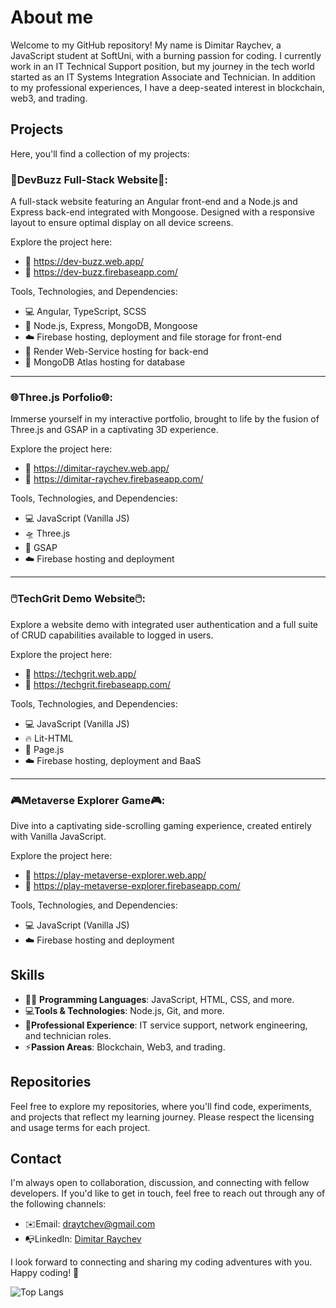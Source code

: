 

<!--
**dimitarraychev/dimitarraychev** is a ✨ _special_ ✨ repository because its `README.md` (this file) appears on your GitHub profile.

Here are some ideas to get you started:

- 🔭 I’m currently working on ...
- 🌱 I’m currently learning ...
- 👯 I’m looking to collaborate on ...
- 🤔 I’m looking for help with ...
- 💬 Ask me about ...
- 📫 How to reach me: ...
- 😄 Pronouns: ...
- ⚡ Fun fact: ...
-->

# About me

Welcome to my GitHub repository! My name is Dimitar Raychev, a JavaScript student at SoftUni, with a burning passion for coding. I currently work in an IT Technical Support position, but my journey in the tech world started as an IT Systems Integration Associate and Technician. In addition to my professional experiences, I have a deep-seated interest in blockchain, web3, and trading.

## Projects

Here, you'll find a collection of my projects:

### 🐝DevBuzz Full-Stack Website🐝:

A full-stack website featuring an Angular front-end and a Node.js and Express back-end integrated with Mongoose. Designed with a responsive layout to ensure optimal display on all device screens.

Explore the project here:
- 🔗 https://dev-buzz.web.app/
- 🔗 https://dev-buzz.firebaseapp.com/

Tools, Technologies, and Dependencies:
- 💻 Angular, TypeScript, SCSS
- 📱 Node.js, Express, MongoDB, Mongoose
- ☁️ Firebase hosting, deployment and file storage for front-end
- 🕋 Render Web-Service hosting for back-end
- 🦦 MongoDB Atlas hosting for database

---

### 🌐Three.js Porfolio🌐:

Immerse yourself in my interactive portfolio, brought to life by the fusion of Three.js and GSAP in a captivating 3D experience.

Explore the project here:
- 🔗 https://dimitar-raychev.web.app/
- 🔗 https://dimitar-raychev.firebaseapp.com/

Tools, Technologies, and Dependencies:
- 💻 JavaScript (Vanilla JS)
- 🛸 Three.js
- 🚀 GSAP
- ☁️ Firebase hosting and deployment

---

### 🖱️TechGrit Demo Website🖱️:

Explore a website demo with integrated user authentication and a full suite of CRUD capabilities available to logged in users.

Explore the project here:
- 🔗 https://techgrit.web.app/
- 🔗 https://techgrit.firebaseapp.com/

Tools, Technologies, and Dependencies:
- 💻 JavaScript (Vanilla JS)
- 🔥 Lit-HTML
- 📄 Page.js
- ☁️ Firebase hosting, deployment and BaaS

---

### 🎮Metaverse Explorer Game🎮:

Dive into a captivating side-scrolling gaming experience, created entirely with Vanilla JavaScript.

Explore the project here:
- 🔗 https://play-metaverse-explorer.web.app/
- 🔗 https://play-metaverse-explorer.firebaseapp.com/

Tools, Technologies, and Dependencies:
- 💻 JavaScript (Vanilla JS)
- ☁️ Firebase hosting and deployment

## Skills

- 👨‍💻 **Programming Languages**: JavaScript, HTML, CSS, and more.
- 💻**Tools & Technologies**: Node.js, Git, and more.
- 🔧**Professional Experience**: IT service support, network engineering, and technician roles.
- ⚡**Passion Areas**: Blockchain, Web3, and trading.

## Repositories

Feel free to explore my repositories, where you'll find code, experiments, and projects that reflect my learning journey. Please respect the licensing and usage terms for each project.

## Contact

I'm always open to collaboration, discussion, and connecting with fellow developers. If you'd like to get in touch, feel free to reach out through any of the following channels:

- ✉️Email: draytchev@gmail.com
- 📭LinkedIn: [Dimitar Raychev](https://linkedin.com/in/dimitaraychev)

I look forward to connecting and sharing my coding adventures with you. Happy coding! 🚀

![Top Langs](https://github-readme-stats.vercel.app/api/top-langs/?username=dimitarraychev&layout=donut&theme=dark)

